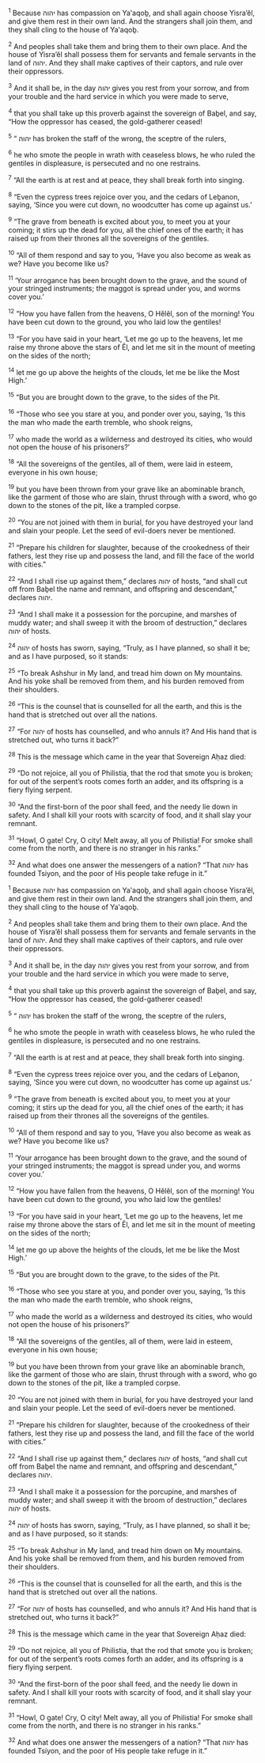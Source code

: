 <sup>1</sup> Because יהוה has compassion on Ya‛aqoḇ, and shall again choose Yisra’ĕl, and give them rest in their own land. And the strangers shall join them, and they shall cling to the house of Ya‛aqoḇ.

<sup>2</sup> And peoples shall take them and bring them to their own place. And the house of Yisra’ĕl shall possess them for servants and female servants in the land of יהוה. And they shall make captives of their captors, and rule over their oppressors.

<sup>3</sup> And it shall be, in the day יהוה gives you rest from your sorrow, and from your trouble and the hard service in which you were made to serve,

<sup>4</sup> that you shall take up this proverb against the sovereign of Baḇel, and say, “How the oppressor has ceased, the gold-gatherer ceased!

<sup>5</sup> “ יהוה has broken the staff of the wrong, the sceptre of the rulers,

<sup>6</sup> he who smote the people in wrath with ceaseless blows, he who ruled the gentiles in displeasure, is persecuted and no one restrains.

<sup>7</sup> “All the earth is at rest and at peace, they shall break forth into singing.

<sup>8</sup> “Even the cypress trees rejoice over you, and the cedars of Leḇanon, saying, ‘Since you were cut down, no woodcutter has come up against us.’

<sup>9</sup> “The grave from beneath is excited about you, to meet you at your coming; it stirs up the dead for you, all the chief ones of the earth; it has raised up from their thrones all the sovereigns of the gentiles.

<sup>10</sup> “All of them respond and say to you, ‘Have you also become as weak as we? Have you become like us?

<sup>11</sup> ‘Your arrogance has been brought down to the grave, and the sound of your stringed instruments; the maggot is spread under you, and worms cover you.’

<sup>12</sup> “How you have fallen from the heavens, O Hĕlĕl, son of the morning! You have been cut down to the ground, you who laid low the gentiles!

<sup>13</sup> “For you have said in your heart, ‘Let me go up to the heavens, let me raise my throne above the stars of Ĕl, and let me sit in the mount of meeting on the sides of the north;

<sup>14</sup> let me go up above the heights of the clouds, let me be like the Most High.’

<sup>15</sup> “But you are brought down to the grave, to the sides of the Pit.

<sup>16</sup> “Those who see you stare at you, and ponder over you, saying, ‘Is this the man who made the earth tremble, who shook reigns,

<sup>17</sup> who made the world as a wilderness and destroyed its cities, who would not open the house of his prisoners?’

<sup>18</sup> “All the sovereigns of the gentiles, all of them, were laid in esteem, everyone in his own house;

<sup>19</sup> but you have been thrown from your grave like an abominable branch, like the garment of those who are slain, thrust through with a sword, who go down to the stones of the pit, like a trampled corpse.

<sup>20</sup> “You are not joined with them in burial, for you have destroyed your land and slain your people. Let the seed of evil-doers never be mentioned.

<sup>21</sup> “Prepare his children for slaughter, because of the crookedness of their fathers, lest they rise up and possess the land, and fill the face of the world with cities.”

<sup>22</sup> “And I shall rise up against them,” declares יהוה of hosts, “and shall cut off from Baḇel the name and remnant, and offspring and descendant,” declares יהוה.

<sup>23</sup> “And I shall make it a possession for the porcupine, and marshes of muddy water; and shall sweep it with the broom of destruction,” declares יהוה of hosts.

<sup>24</sup> יהוה of hosts has sworn, saying, “Truly, as I have planned, so shall it be; and as I have purposed, so it stands:

<sup>25</sup> “To break Ashshur in My land, and tread him down on My mountains. And his yoke shall be removed from them, and his burden removed from their shoulders.

<sup>26</sup> “This is the counsel that is counselled for all the earth, and this is the hand that is stretched out over all the nations.

<sup>27</sup> “For יהוה of hosts has counselled, and who annuls it? And His hand that is stretched out, who turns it back?”

<sup>28</sup> This is the message which came in the year that Sovereign Aḥaz died:

<sup>29</sup> “Do not rejoice, all you of Philistia, that the rod that smote you is broken; for out of the serpent’s roots comes forth an adder, and its offspring is a fiery flying serpent.

<sup>30</sup> “And the first-born of the poor shall feed, and the needy lie down in safety. And I shall kill your roots with scarcity of food, and it shall slay your remnant.

<sup>31</sup> “Howl, O gate! Cry, O city! Melt away, all you of Philistia! For smoke shall come from the north, and there is no stranger in his ranks.”

<sup>32</sup> And what does one answer the messengers of a nation? “That יהוה has founded Tsiyon, and the poor of His people take refuge in it.”

<sup>1</sup> Because יהוה has compassion on Ya‛aqoḇ, and shall again choose Yisra’ĕl, and give them rest in their own land. And the strangers shall join them, and they shall cling to the house of Ya‛aqoḇ.

<sup>2</sup> And peoples shall take them and bring them to their own place. And the house of Yisra’ĕl shall possess them for servants and female servants in the land of יהוה. And they shall make captives of their captors, and rule over their oppressors.

<sup>3</sup> And it shall be, in the day יהוה gives you rest from your sorrow, and from your trouble and the hard service in which you were made to serve,

<sup>4</sup> that you shall take up this proverb against the sovereign of Baḇel, and say, “How the oppressor has ceased, the gold-gatherer ceased!

<sup>5</sup> “ יהוה has broken the staff of the wrong, the sceptre of the rulers,

<sup>6</sup> he who smote the people in wrath with ceaseless blows, he who ruled the gentiles in displeasure, is persecuted and no one restrains.

<sup>7</sup> “All the earth is at rest and at peace, they shall break forth into singing.

<sup>8</sup> “Even the cypress trees rejoice over you, and the cedars of Leḇanon, saying, ‘Since you were cut down, no woodcutter has come up against us.’

<sup>9</sup> “The grave from beneath is excited about you, to meet you at your coming; it stirs up the dead for you, all the chief ones of the earth; it has raised up from their thrones all the sovereigns of the gentiles.

<sup>10</sup> “All of them respond and say to you, ‘Have you also become as weak as we? Have you become like us?

<sup>11</sup> ‘Your arrogance has been brought down to the grave, and the sound of your stringed instruments; the maggot is spread under you, and worms cover you.’

<sup>12</sup> “How you have fallen from the heavens, O Hĕlĕl, son of the morning! You have been cut down to the ground, you who laid low the gentiles!

<sup>13</sup> “For you have said in your heart, ‘Let me go up to the heavens, let me raise my throne above the stars of Ĕl, and let me sit in the mount of meeting on the sides of the north;

<sup>14</sup> let me go up above the heights of the clouds, let me be like the Most High.’

<sup>15</sup> “But you are brought down to the grave, to the sides of the Pit.

<sup>16</sup> “Those who see you stare at you, and ponder over you, saying, ‘Is this the man who made the earth tremble, who shook reigns,

<sup>17</sup> who made the world as a wilderness and destroyed its cities, who would not open the house of his prisoners?’

<sup>18</sup> “All the sovereigns of the gentiles, all of them, were laid in esteem, everyone in his own house;

<sup>19</sup> but you have been thrown from your grave like an abominable branch, like the garment of those who are slain, thrust through with a sword, who go down to the stones of the pit, like a trampled corpse.

<sup>20</sup> “You are not joined with them in burial, for you have destroyed your land and slain your people. Let the seed of evil-doers never be mentioned.

<sup>21</sup> “Prepare his children for slaughter, because of the crookedness of their fathers, lest they rise up and possess the land, and fill the face of the world with cities.”

<sup>22</sup> “And I shall rise up against them,” declares יהוה of hosts, “and shall cut off from Baḇel the name and remnant, and offspring and descendant,” declares יהוה.

<sup>23</sup> “And I shall make it a possession for the porcupine, and marshes of muddy water; and shall sweep it with the broom of destruction,” declares יהוה of hosts.

<sup>24</sup> יהוה of hosts has sworn, saying, “Truly, as I have planned, so shall it be; and as I have purposed, so it stands:

<sup>25</sup> “To break Ashshur in My land, and tread him down on My mountains. And his yoke shall be removed from them, and his burden removed from their shoulders.

<sup>26</sup> “This is the counsel that is counselled for all the earth, and this is the hand that is stretched out over all the nations.

<sup>27</sup> “For יהוה of hosts has counselled, and who annuls it? And His hand that is stretched out, who turns it back?”

<sup>28</sup> This is the message which came in the year that Sovereign Aḥaz died:

<sup>29</sup> “Do not rejoice, all you of Philistia, that the rod that smote you is broken; for out of the serpent’s roots comes forth an adder, and its offspring is a fiery flying serpent.

<sup>30</sup> “And the first-born of the poor shall feed, and the needy lie down in safety. And I shall kill your roots with scarcity of food, and it shall slay your remnant.

<sup>31</sup> “Howl, O gate! Cry, O city! Melt away, all you of Philistia! For smoke shall come from the north, and there is no stranger in his ranks.”

<sup>32</sup> And what does one answer the messengers of a nation? “That יהוה has founded Tsiyon, and the poor of His people take refuge in it.”

